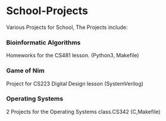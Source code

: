 # School-Projects
Various Projects for School, The Projects include:

### Bioinformatic Algorithms
Homeworks for the CS481 lesson. (Python3, Makefile)

### Game of Nim 
Project for CS223 Digital Design lesson (SystemVerilog)

### Operating Systems
2 Projects for the Operating Systems class.CS342 (C,Makefile)
